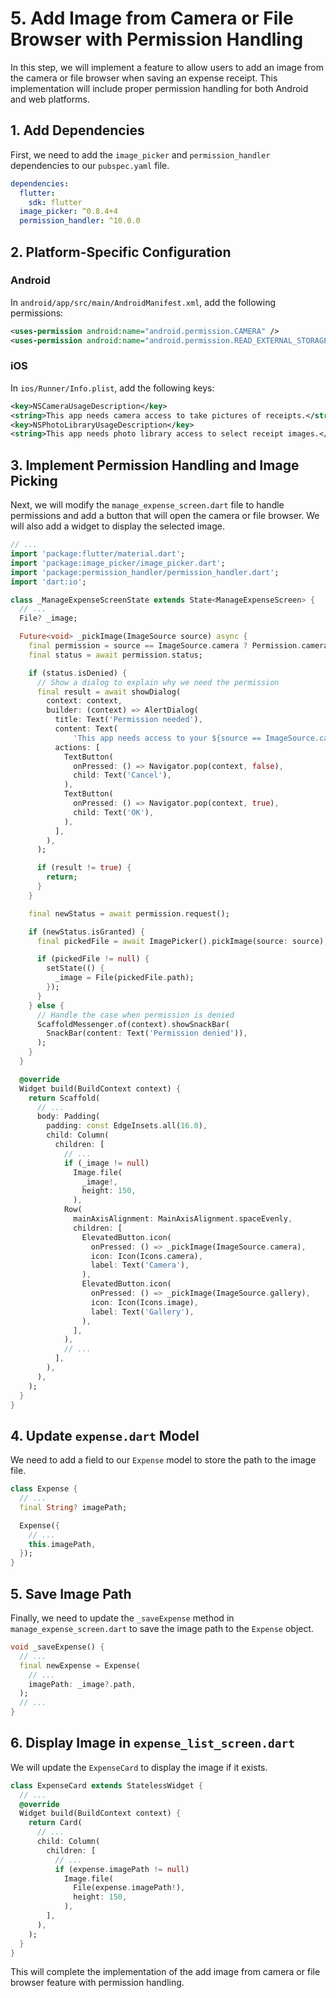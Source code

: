 # 5. Add Image from Camera or File Browser with Permission Handling

In this step, we will implement a feature to allow users to add an image from the camera or file browser when saving an expense receipt. This implementation will include proper permission handling for both Android and web platforms.

## 1. Add Dependencies

First, we need to add the `image_picker` and `permission_handler` dependencies to our `pubspec.yaml` file.

```yaml
dependencies:
  flutter:
    sdk: flutter
  image_picker: ^0.8.4+4
  permission_handler: ^10.0.0
```

## 2. Platform-Specific Configuration

### Android

In `android/app/src/main/AndroidManifest.xml`, add the following permissions:

```xml
<uses-permission android:name="android.permission.CAMERA" />
<uses-permission android:name="android.permission.READ_EXTERNAL_STORAGE" />
```

### iOS

In `ios/Runner/Info.plist`, add the following keys:

```xml
<key>NSCameraUsageDescription</key>
<string>This app needs camera access to take pictures of receipts.</string>
<key>NSPhotoLibraryUsageDescription</key>
<string>This app needs photo library access to select receipt images.</string>
```

## 3. Implement Permission Handling and Image Picking

Next, we will modify the `manage_expense_screen.dart` file to handle permissions and add a button that will open the camera or file browser. We will also add a widget to display the selected image.

```dart
// ...
import 'package:flutter/material.dart';
import 'package:image_picker/image_picker.dart';
import 'package:permission_handler/permission_handler.dart';
import 'dart:io';

class _ManageExpenseScreenState extends State<ManageExpenseScreen> {
  // ...
  File? _image;

  Future<void> _pickImage(ImageSource source) async {
    final permission = source == ImageSource.camera ? Permission.camera : Permission.photos;
    final status = await permission.status;

    if (status.isDenied) {
      // Show a dialog to explain why we need the permission
      final result = await showDialog(
        context: context,
        builder: (context) => AlertDialog(
          title: Text('Permission needed'),
          content: Text(
              'This app needs access to your ${source == ImageSource.camera ? 'camera' : 'photos'} to add a receipt image.'),
          actions: [
            TextButton(
              onPressed: () => Navigator.pop(context, false),
              child: Text('Cancel'),
            ),
            TextButton(
              onPressed: () => Navigator.pop(context, true),
              child: Text('OK'),
            ),
          ],
        ),
      );

      if (result != true) {
        return;
      }
    }

    final newStatus = await permission.request();

    if (newStatus.isGranted) {
      final pickedFile = await ImagePicker().pickImage(source: source);

      if (pickedFile != null) {
        setState(() {
          _image = File(pickedFile.path);
        });
      }
    } else {
      // Handle the case when permission is denied
      ScaffoldMessenger.of(context).showSnackBar(
        SnackBar(content: Text('Permission denied')),
      );
    }
  }

  @override
  Widget build(BuildContext context) {
    return Scaffold(
      // ...
      body: Padding(
        padding: const EdgeInsets.all(16.0),
        child: Column(
          children: [
            // ...
            if (_image != null)
              Image.file(
                _image!,
                height: 150,
              ),
            Row(
              mainAxisAlignment: MainAxisAlignment.spaceEvenly,
              children: [
                ElevatedButton.icon(
                  onPressed: () => _pickImage(ImageSource.camera),
                  icon: Icon(Icons.camera),
                  label: Text('Camera'),
                ),
                ElevatedButton.icon(
                  onPressed: () => _pickImage(ImageSource.gallery),
                  icon: Icon(Icons.image),
                  label: Text('Gallery'),
                ),
              ],
            ),
            // ...
          ],
        ),
      ),
    );
  }
}
```

## 4. Update `expense.dart` Model

We need to add a field to our `Expense` model to store the path to the image file.

```dart
class Expense {
  // ...
  final String? imagePath;

  Expense({
    // ...
    this.imagePath,
  });
}
```

## 5. Save Image Path

Finally, we need to update the `_saveExpense` method in `manage_expense_screen.dart` to save the image path to the `Expense` object.

```dart
void _saveExpense() {
  // ...
  final newExpense = Expense(
    // ...
    imagePath: _image?.path,
  );
  // ...
}
```

## 6. Display Image in `expense_list_screen.dart`

We will update the `ExpenseCard` to display the image if it exists.

```dart
class ExpenseCard extends StatelessWidget {
  // ...
  @override
  Widget build(BuildContext context) {
    return Card(
      // ...
      child: Column(
        children: [
          // ...
          if (expense.imagePath != null)
            Image.file(
              File(expense.imagePath!),
              height: 150,
            ),
        ],
      ),
    );
  }
}
```

This will complete the implementation of the add image from camera or file browser feature with permission handling.
